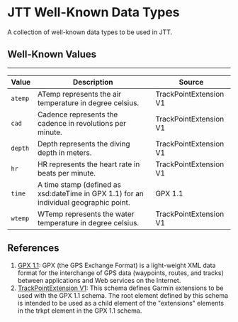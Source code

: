 # JTT Well-Known Data Types

A collection of well-known data types to be used in JTT.


## Well-Known Values
-----------------

| Value | Description | Source |
| ----- | ----------- | ------ |
| `atemp` | ATemp represents the air temperature in degree celsius. | TrackPointExtension V1 |
| `cad` | Cadence represents the cadence in revolutions per minute. | TrackPointExtension V1 |
| `depth` | Depth represents the diving depth in meters. | TrackPointExtension V1 |
| `hr` | HR represents the heart rate in beats per minute. | TrackPointExtension V1 |
| `time` | A time stamp (defined as xsd:dateTime in GPX 1.1) for an individual geographic point. | GPX 1.1 |
| `wtemp` | WTemp represents the water temperature in degree celsius. | TrackPointExtension V1 |


## References

1. [GPX 1.1](http://www.topografix.com/gpx.asp): GPX (the GPS Exchange Format) is a light-weight XML data format for the interchange of GPS data (waypoints, routes, and tracks) between applications and Web services on the Internet.
2. [TrackPointExtension V1](http://www.garmin.com/xmlschemas/TrackPointExtensionv1.xsd): This schema defines Garmin extensions to be used with the GPX 1.1 schema. The root element defined by this schema is intended to be used as a child element of the "extensions" elements in the trkpt element in the GPX 1.1 schema.
